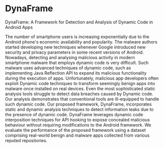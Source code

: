 # DynaFrame
DynaFrame: A Framework for Detection and Analysis of Dynamic Code in Android Apps

The number of smartphone users is increasing exponentially due to the Android phone's economic availability and popularity. The malware authors started developing new techniques whenever Google introduced new security and privacy parameters in some recent versions of Android. Nowadays, detecting and analysing malicious activity in modern smartphone malware that employs dynamic code is very difficult. Such malware uses advanced techniques of dynamic code, such as implementing  Java Reflection API  to expand its malicious functionality during the execution of apps. Unfortunately, malicious app developers often exploit Dynamic code techniques to transform seemingly benign apps into malware once installed on real devices. Even the most sophisticated static analysis tools struggle to detect data breaches caused by Dynamic code. Our analysis demonstrates that conventional tools are ill-equipped to handle such dynamic code. Our proposed framework, DynaFrame, incorporates static and dynamic analysis techniques to detect information leaks due to the presence of dynamic code. DynaFrame leverages dynamic code interposition techniques for API hooking to expose concealed malicious behaviour without requiring modifications to the Android framework. We evaluate the performance of the proposed framework using a dataset comprising real-world benign and malware apps collected from various reputed repositories.
